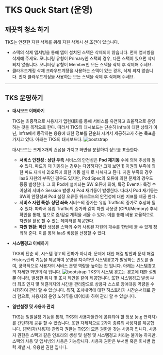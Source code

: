 # TKS Quck Start (운영)

## **깨끗히 청소 하기**
   TKS는 안전한 자원 삭제를 위해 자원 삭제시 선 조건이 있습니다.
   - 스택의 삭제
     앱서빙을 통해 앱이 설치된 스택은 삭제되지 않습니다. 먼저 앱서빙을 삭제해 주세요.
     모니터링 유형이 Primary인 스택의 경우, 다른 스택이 있으면 삭제되지 않습니다. 모니터링 유형이 Member인 모든 스택을 삭제 후 삭제해 주세요.
   - 클라우드계정 삭제
     크라우드계정을 사용하는 스택이 있는 경우, 삭제 되지 않습니다. 먼저 클라우드계정을 사용하는 모든 스택을 삭제 후 삭제해 주세요.
---
## **TKS 운영하기**
- **대시보드 이해하기**

    TKS는 최종적으로 사용자가 앱현대화를 통해 서비스를 유연하고 효율적으로 운영하는 것을 목적으로 한다.
    따라서 TKS의 대시보드는 단순히 Infra에 대한 상태가 아닌, Infra에서 동작하는 응용에 대한 정보를 단순화 시켜서 제공하고자 하는 목표을 가지고 있다.
    아래는 TKS의 대시보드다.
    ![bootstrap](../assets/images/tks-dashboard.png)

    대시보드는 크게 3개의 컨셥을 가지고 화면을 분활하여 정보를 표출한다.
    - **서비스 안전성 : 상단 우측**
      서비스의 안전성은 **Pod 재기동** 수에 의해 추상화 될 수 있다. 파드가 재 기동되는 경우는 다양하지만 크게 보면 1) 자원의 부족에 의한 파드 재배치 2)오류에 의한 기동 실패 로 나눠지고 된다. 자원 부족의 경우 IaaS 자원의 부족인 경우도 있지만, Pod Spec의 오류에 의한 문제의 경우도 종종 발생한다. 그 외 Pod에 설치되는 SW 오류에 의해, 특정 Event나 특정 수 이상의 서비스 Session 발생 시 Pod 재기동이 발생한다. 따라서 Pod 재기동는 SW의 안정성과 Pod 설정 오류등 워크로드의 안전성에 대한 지표를 제공 한다.
    - **서비스 자원 특성: 상단 좌측**
      서비스의 증가는 유입 Traffic의 증가로 추상화 될 수 있다.
      따라서 유입 Traffic의 증가와 같이 자원 사용량 (CPU/Memory) 추세 확인을 통해, 앞으로 증/감설 계획을 세울 수 있다.
      이를 통해 비용 효율적으로 자원을 활용 할 수 있는 데이터를 제공한다.
    - **자원 현황: 하단**
      생성된 스택의 수와 사용된 자원의 개수를 한번에 볼 수 있게 정리해 준다. 이를 통해 IaaS 비용을 산정할 수 있다.

- **시스템경고 이해하기**

     TKS의 단순 히, 시스템 경고의 전파가 아니라, 문제에 대한 해결 방안과 문제 해결 History관리 기능을 제공하여 운영을 지속하면 시스템경고가 발생하는 빈도를 줄여, 궁극적으로 사용자의 서비스 운영 역량을 높이는 것 입니다.
     아래는 시스템경고의 자세한 화면의 예 입니다.
     ![bootstrap](../assets/images/tks-alert.png)
      TKS의 시스템 경고는 경고에 대한 설명 뿐 아니라, 발생한 위치 및 조치 제안을 같이 제공합니다.
      또한 시스템경고 발생 부터 최초 인지 및 해결까지의 시간을 관리함으로 상용자 스스로 장애대응 역량을 수치화하여 관리 할 수 있습니다.
      특히, 조치내역에 대한 히스토리가 시간순서대로 관리 함으로, 사용자의 운영 노하루를 데이타화 하여 관리 할 수 있습니다.

- **일반설정 및 사용자 관리**

    TKS는 일발설정 기능을 통해, TKS의 사용자들간에 공유되야 할 정보 (e.g 연락처)를 간단하게 공유 할 수 있습니다.
    또한 자체적으로 2가지 종류의 사용자를 제공합니다. (관리자/사용자)
    관라자 권한는 TKS의 모든 권한을 갖는 사용자 입니다.
    사용자 권한은 스택과 같은 인프라의 생성 및 설정 및 시스템경고 처리는 불가능 하지만, 스택의 사용 및 앱서빙의 사용은 가능합니다. 사용자 권한은 부서별 혹은 회사별 협력 개발 시, 유용한 권한 입니다.

